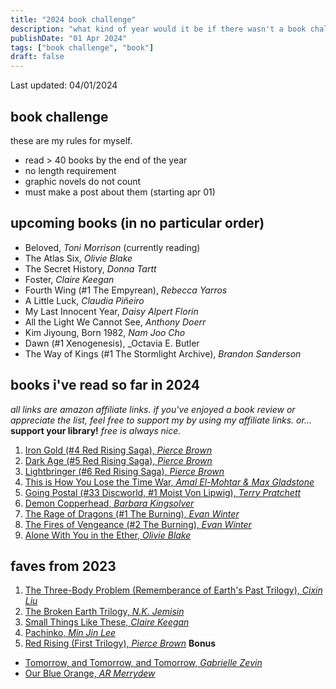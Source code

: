 ```yaml
---
title: "2024 book challenge"
description: "what kind of year would it be if there wasn't a book challenge?"
publishDate: "01 Apr 2024"
tags: ["book challenge", "book"]
draft: false
---
```

Last updated: 04/01/2024

## book challenge
these are my rules for myself. 
- read > 40 books by the end of the year
- no length requirement
- graphic novels do not count
- must make a post about them (starting apr 01)

## upcoming books (in no particular order)
- Beloved, _Toni Morrison_ (currently reading)
- The Atlas Six, _Olivie Blake_
- The Secret History, _Donna Tartt_
- Foster, _Claire Keegan_
- Fourth Wing (#1 The Empyrean), _Rebecca Yarros_
- A Little Luck, _Claudia Piñeiro_
- My Last Innocent Year, _Daisy Alpert Florin_
- All the Light We Cannot See, _Anthony Doerr_
- Kim Jiyoung, Born 1982, _Nam Joo Cho_
- Dawn (#1 Xenogenesis), _Octavia E. Butler
- The Way of Kings (#1 The Stormlight Archive), _Brandon Sanderson_

## books i've read so far in 2024
_all links are amazon affiliate links. if you've enjoyed a book review or appreciate the list, feel free to support my by using my affiliate links. or..._ **support your library!** _free is always nice._
1. [Iron Gold (#4 Red Rising Saga), _Pierce Brown_](https://amzn.to/3xsjmXR)
2. [Dark Age (#5 Red Rising Saga), _Pierce Brown_](https://amzn.to/4agKyaM)
3. [Lightbringer (#6 Red Rising Saga), _Pierce Brown_](https://amzn.to/3vC15H7)
4. [This is How You Lose the Time War, _Amal El-Mohtar & Max Gladstone_](https://amzn.to/4annSWw)
5. [Going Postal (#33 Discworld, #1 Moist Von Lipwig), _Terry Pratchett_](https://amzn.to/3TEL0sf)
6. [Demon Copperhead, _Barbara Kingsolver_](https://amzn.to/3PJKibT)
7. [The Rage of Dragons (#1 The Burning), _Evan Winter_](https://amzn.to/3VKBMgH)
8. [The Fires of Vengeance (#2 The Burning), _Evan Winter_](https://amzn.to/49hXBHB)
9. [Alone With You in the Ether, _Olivie Blake_](https://amzn.to/4agz7zU)


## faves from 2023
1. [The Three-Body Problem (Rememberance of Earth's Past Trilogy), _Cixin Liu_](https://amzn.to/3TEXIXW)
2. [The Broken Earth Trilogy, _N.K. Jemisin_](https://amzn.to/4agOQyL)
3. [Small Things Like These, _Claire Keegan_](https://amzn.to/3xjisNp)
4. [Pachinko, _Min Jin Lee_](https://amzn.to/3TFixCG)
5. [Red Rising (First Trilogy), _Pierce Brown_](https://amzn.to/3J11JRB)
**Bonus**
- [Tomorrow, and Tomorrow, and Tomorrow, _Gabrielle Zevin_](https://amzn.to/3xsmAur)
- [Our Blue Orange, _AR Merrydew_](https://amzn.to/3IYQE3F)